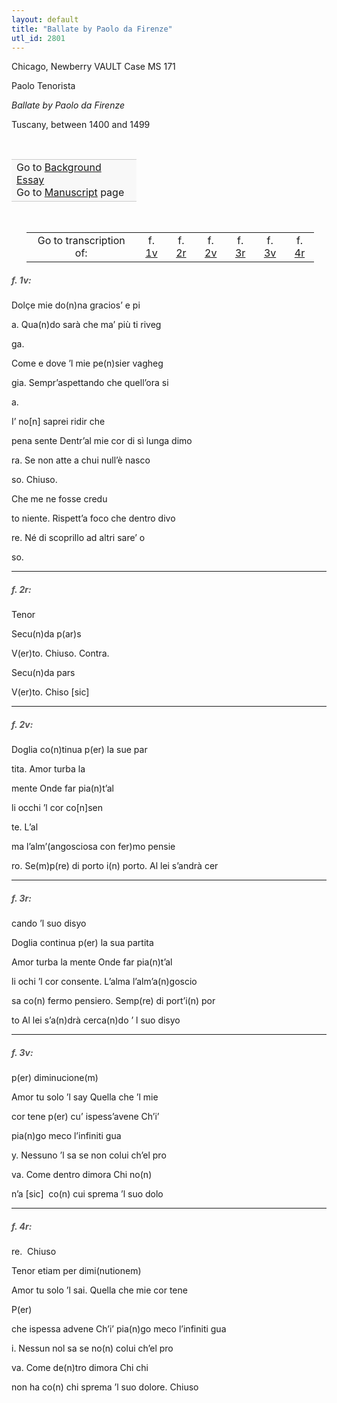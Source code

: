 ```yaml
---
layout: default
title: "Ballate by Paolo da Firenze"
utl_id: 2801
---
```



Chicago, Newberry VAULT Case MS 171


Paolo Tenorista


*Ballate by Paolo da Firenze*


Tuscany, between 1400 and 1499


 

<table border="0.5" cellpadding="1" cellspacing="1" style="width: 200px; background-color:#F8F8F8;"><tbody style="border-color:#ccc"><tr style="border-color:#ccc"><td>Go to <a href="{{ site.baseurl }}/essay/022" target="_blank">Background Essay</a><br />
			Go to <a href="{{ site.baseurl }}/www/record.html?id=022" target="_blank">Manuscript</a> page</td>
</tr></tbody></table>
 


<table border="0.5" cellpadding="1" cellspacing="1" style="width: 460px; margin-left: 0.25in;"><tbody><tr style="border-color:#B3B6B7"><td style="text-align:center">Go to transcription of:</td>
<td style="text-align:center">f. <a href="#1">1v</a></td>
<td style="text-align:center">f. <a href="#2">2r</a></td>
<td style="text-align:center">f. <a href="#3">2v</a></td>
<td style="text-align:center">f. <a href="#4">3r</a></td>
<td style="text-align:center">f. <a href="#5">3v</a></td>
<td style="text-align:center">f. <a href="#6">4r</a></td>
</tr></tbody></table>
<h5 id="1" style="color:#555;">f. 1v:</h5>

Dolçe mie do(n)na gracios’ e pi


a. Qua(n)do sarà che ma’ più ti riveg


ga.


Come e dove ’l mie pe(n)sier vagheg


gia. Sempr’aspettando che quell’ora si


a. 


I’ no[n] saprei ridir che


pena sente Dentr’al mie cor di sì lunga dimo


ra. Se non atte a chui null’è nasco


so. Chiuso.


Che me ne fosse credu


to niente. Rispett’a foco che dentro divo


re. Né di scoprillo ad altri sare’ o


so.


<hr /><h5 id="2" style="color:#555;">f. 2r:</h5>

Tenor


Secu(n)da p(ar)s


V(er)to. Chiuso. Contra.


Secu(n)da pars


V(er)to. Chiso [sic]


<hr /><h5 id="3" style="color:#555;">f. 2v:</h5>

Doglia co(n)tinua p(er) la sue par


tita. Amor turba la


mente Onde far pia(n)t’al


li occhi ’l cor co[n]sen


te. L’al


ma l’alm’(angosciosa con fer)mo pensie


ro. Se(m)p(re) di porto i(n) porto. Al lei s’andrà cer


<hr /><h5 id="4" style="color:#555;">f. 3r:</h5>

cando ’l suo disyo


Doglia continua p(er) la sua partita


Amor turba la mente Onde far pia(n)t’al


li ochi ’l cor consente. L’alma l’alm’a(n)goscio


sa co(n) fermo pensiero. Semp(re) di port’i(n) por


to Al lei s’a(n)drà cerca(n)do ’ l suo disyo


<hr /><h5 id="5" style="color:#555;">f. 3v:</h5>

p(er) diminucione(m) 


Amor tu solo ’l say Quella che ’l mie


cor tene p(er) cu’ ispess’avene Ch’i’


pia(n)go meco l’infiniti gua


y. Nessuno ’l sa se non colui ch’el pro


va. Come dentro dimora Chi no(n) 


n’a [sic]  co(n) cui sprema ’l suo dolo


<hr /><h5 id="6" style="color:#555;">f. 4r:</h5>

re.  Chiuso


Tenor etiam per dimi(nutionem) 


Amor tu solo ’l sai. Quella che mie cor tene


P(er) 


che ispessa advene Ch’i’ pia(n)go meco l’infiniti gua


i. Nessun nol sa se no(n) colui ch’el pro


va. Come de(n)tro dimora Chi chi


non ha co(n) chi sprema ’l suo dolore. Chiuso

